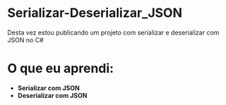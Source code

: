 # Serializar-Deserializar_JSON
Desta vez estou publicando um projeto com serializar e deserializar com JSON no C#

# O que eu aprendi:
* **Serializar com JSON**
* **Deserializar com JSON**
